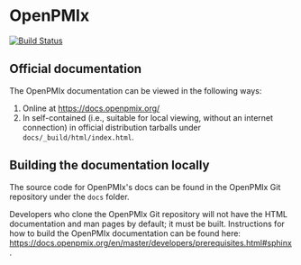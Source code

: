 # OpenPMIx

[![Build Status](https://travis-ci.org/openpmix/openpmix.svg?branch=master)](https://travis-ci.org/openpmix/openpmix)

## Official documentation

The OpenPMIx documentation can be viewed in the following ways:

1. Online at https://docs.openpmix.org/
1. In self-contained (i.e., suitable for local viewing, without an
   internet connection) in official distribution tarballs under
   `docs/_build/html/index.html`.

## Building the documentation locally

The source code for OpenPMIx's docs can be found in the OpenPMIx Git
repository under the `docs` folder.

Developers who clone the OpenPMIx Git repository will not have the
HTML documentation and man pages by default; it must be built.
Instructions for how to build the OpenPMIx documentation can be found
here:
https://docs.openpmix.org/en/master/developers/prerequisites.html#sphinx.
